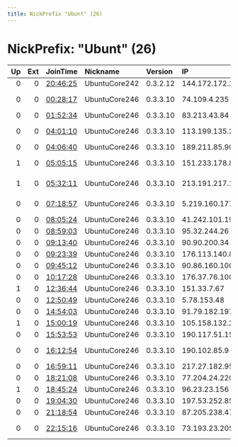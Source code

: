 ```yaml
---
title: NickPrefix "Ubunt" (26)
---
```


# NickPrefix: "Ubunt" (26)

|   Up |   Ext | JoinTime                                                                                            | Nickname      | Version   | IP              | AS                                       | CC   |   ORp |   Dirp | OS    | Contact   |   eFamMembers |
|-----:|------:|:----------------------------------------------------------------------------------------------------|:--------------|:----------|:----------------|:-----------------------------------------|:-----|------:|-------:|:------|:----------|--------------:|
|    0 |     0 | [20:46:25](https://metrics.torproject.org/rs.html#details/C9138DDC01C8E4DB62F064A1ABBAEF5FBF09CDAB) | UbuntuCore242 | 0.3.2.12  | 144.172.172.140 | Videotron Telecom Ltee                   | ca   | 33273 |      0 | Linux | None      |             1 |
|    0 |     0 | [00:28:17](https://metrics.torproject.org/rs.html#details/E31D538E6A311AD288A6F599C93F29DDC8AEB609) | UbuntuCore246 | 0.3.3.10  | 74.109.4.235    | MCI Communications Services, Inc. d/b/a  | us   | 39731 |      0 | Linux | None      |             1 |
|    0 |     0 | [01:52:34](https://metrics.torproject.org/rs.html#details/B31C6DFA852C9FC83B26EDBBA85BE0E7FF98C0A5) | UbuntuCore246 | 0.3.3.10  | 83.213.43.84    | Euskaltel S.A.                           | es   | 36511 |      0 | Linux | None      |             1 |
|    0 |     0 | [04:01:10](https://metrics.torproject.org/rs.html#details/38D3A80F78CDD49FD85256599C8D664AACADEF5E) | UbuntuCore246 | 0.3.3.10  | 113.199.135.211 | Nepal Telecommunications Corporation, In | np   | 40533 |      0 | Linux | None      |             1 |
|    0 |     0 | [04:06:40](https://metrics.torproject.org/rs.html#details/DAD60FDB2F08E15EC53D119F9D1068A63416737C) | UbuntuCore246 | 0.3.3.10  | 189.211.85.90   | Axtel, S.A.B. de C.V.                    | mx   | 46077 |      0 | Linux | None      |             1 |
|    1 |     0 | [05:05:15](https://metrics.torproject.org/rs.html#details/0A08661500D510175A068365F5A3F7A8A664D284) | UbuntuCore246 | 0.3.3.10  | 151.233.178.8   | PJSC Fars Telecommunication Company      | ir   | 42079 |      0 | Linux | None      |             1 |
|    1 |     0 | [05:32:11](https://metrics.torproject.org/rs.html#details/973CFBDB6205255BCA5BE5F41D7C64DF0A680F9A) | UbuntuCore246 | 0.3.3.10  | 213.191.217.154 | Bulgarian Academy of Sciences            | bg   | 45885 |      0 | Linux | None      |             1 |
|    0 |     0 | [07:18:57](https://metrics.torproject.org/rs.html#details/F8FF6E28DA9D3A93F19D5831745EA3AC55A10D09) | UbuntuCore246 | 0.3.3.10  | 5.219.160.177   | Esfahan Telecommunication Company P.J.S  | ir   | 37301 |      0 | Linux | None      |             1 |
|    0 |     0 | [08:05:24](https://metrics.torproject.org/rs.html#details/B28509622D885B96F1A3CE676DF56F802BBADFBA) | UbuntuCore246 | 0.3.3.10  | 41.242.101.194  | iRENALA                                  | mg   | 45409 |      0 | Linux | None      |             1 |
|    0 |     0 | [08:59:03](https://metrics.torproject.org/rs.html#details/0CE42299AC59EE799DA6D8A5ECD200B7B574FBC8) | UbuntuCore246 | 0.3.3.10  | 95.32.244.26    | Rostelecom                               | ru   | 37251 |      0 | Linux | None      |             1 |
|    0 |     0 | [09:13:40](https://metrics.torproject.org/rs.html#details/61836F8CC617B7768F32BDA577F97714E60919A9) | UbuntuCore246 | 0.3.3.10  | 90.90.200.34    | Orange                                   | fr   | 43009 |      0 | Linux | None      |             1 |
|    0 |     0 | [09:23:39](https://metrics.torproject.org/rs.html#details/7C17F009AAC2AF15E1A4B11FB31234D0C7326114) | UbuntuCore246 | 0.3.3.10  | 176.113.140.80  | Saturn-Online Ltd.                       | tj   | 38833 |      0 | Linux | None      |             1 |
|    0 |     0 | [09:45:12](https://metrics.torproject.org/rs.html#details/53AC29BA8AD2FB4C146B8687D814D9FC83B8D20A) | UbuntuCore246 | 0.3.3.10  | 90.86.160.100   | Orange                                   | fr   | 33023 |      0 | Linux | None      |             1 |
|    0 |     0 | [10:17:28](https://metrics.torproject.org/rs.html#details/265ECB2D8E10CF8A0D5FCE43984EB2A8DD85188A) | UbuntuCore246 | 0.3.3.10  | 176.37.76.100   | Lanet Network Ltd                        | ua   | 34993 |      0 | Linux | None      |             1 |
|    1 |     0 | [12:36:44](https://metrics.torproject.org/rs.html#details/ADEB40917C63FB866F7772295750A9EAC712F3F8) | UbuntuCore246 | 0.3.3.10  | 151.33.7.67     | Wind Telecomunicazioni SpA               | it   | 33247 |      0 | Linux | None      |             1 |
|    0 |     0 | [12:50:49](https://metrics.torproject.org/rs.html#details/D31B4A367948C601DD5ED1E150682BF1A15E20AD) | UbuntuCore246 | 0.3.3.10  | 5.78.153.48     | Pars Online PJS                          | ir   | 40979 |      0 | Linux | None      |             1 |
|    0 |     0 | [14:54:03](https://metrics.torproject.org/rs.html#details/7B70CB82E946192688DDB019B1E6071DB51CC29D) | UbuntuCore246 | 0.3.3.10  | 91.79.182.197   | MTS PJSC                                 | ru   | 38895 |      0 | Linux | None      |             1 |
|    1 |     0 | [15:00:19](https://metrics.torproject.org/rs.html#details/B4A32FE816DEAACA61847BEACC06EF302A5222CB) | UbuntuCore246 | 0.3.3.10  | 105.158.132.234 | MT-MPLS                                  | ma   | 36285 |      0 | Linux | None      |             1 |
|    0 |     0 | [15:53:53](https://metrics.torproject.org/rs.html#details/5D950B49DDFFD9E642CBF185B459D535BF37C67B) | UbuntuCore246 | 0.3.3.10  | 190.117.51.155  | America Movil Peru S.A.C.                | pe   | 44377 |      0 | Linux | None      |             1 |
|    0 |     0 | [16:12:54](https://metrics.torproject.org/rs.html#details/30490DBB8CF0A7A92E6FB8CC7D7AD4055E617F77) | UbuntuCore246 | 0.3.3.10  | 190.102.85.9    | Tu00E9lu00E9communications de Haitu00    | ht   | 45587 |      0 | Linux | None      |             1 |
|    0 |     0 | [16:59:11](https://metrics.torproject.org/rs.html#details/AC61EB5E446C7BDB4BDE2591269D42F55A901C0F) | UbuntuCore246 | 0.3.3.10  | 217.27.182.95   | Tyfon                                    | se   | 34383 |      0 | Linux | None      |             1 |
|    0 |     0 | [18:21:08](https://metrics.torproject.org/rs.html#details/0F899B7CC23CE9BCEE6B3ADF58011EE4DFD32CCD) | UbuntuCore246 | 0.3.3.10  | 77.204.24.220   | SFR SA                                   | fr   | 42861 |      0 | Linux | None      |             1 |
|    1 |     0 | [18:45:24](https://metrics.torproject.org/rs.html#details/B80488A333842DF60FE99D332200E43698E7C3BE) | UbuntuCore246 | 0.3.3.10  | 96.23.23.156    | Videotron Telecom Ltee                   | ca   | 43551 |      0 | Linux | None      |             1 |
|    0 |     0 | [19:04:30](https://metrics.torproject.org/rs.html#details/77CA5487C970AFAFDFD5B084606011A2C4263338) | UbuntuCore246 | 0.3.3.10  | 197.53.252.85   | TE-AS                                    | eg   | 39909 |      0 | Linux | None      |             1 |
|    0 |     0 | [21:18:54](https://metrics.torproject.org/rs.html#details/BD6A3211F3D033F1A4C2EF59F71000A0EFE6134C) | UbuntuCore246 | 0.3.3.10  | 87.205.238.47   | Netia SA                                 | pl   | 39899 |      0 | Linux | None      |             1 |
|    0 |     0 | [22:15:16](https://metrics.torproject.org/rs.html#details/527DD60C9B91E7888A9AC54C8F84DF9FB9370D46) | UbuntuCore246 | 0.3.3.10  | 73.193.23.205   | Comcast Cable Communications, LLC        | us   | 45147 |      0 | Linux | None      |             1 |
